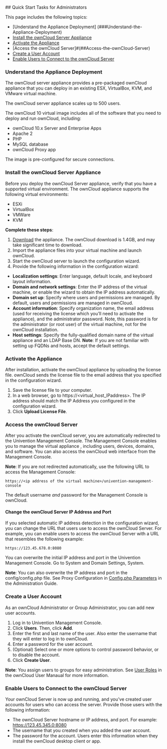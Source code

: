 ﻿﻿﻿﻿﻿﻿﻿﻿﻿﻿﻿﻿﻿﻿## Quick Start Tasks for AdministratorsThis page includes the following topics: - [Understand the Appliance Deployment] (###Understand-the-Appliance-Deployment)- [Install the ownCloud Server Appliance](###Install-the-ownCloud-Server-Appliance)- [Activate the Appliance](###Activate-the-Appliance)- [Access the ownCloud Server]#(##Access-the-ownCloud-Server)- [Create a User Account](###Create-a-User-Account)- [Enable Users to Connect to the ownCloud Server](###Enable-Users-to-Connect-to-the-ownCloud-Server)### Understand the Appliance DeploymentThe ownCloud server appliance provides a pre-packaged ownCloud appliance that you can deploy in an existing ESX, VirtualBox, KVM, and VMware virtual machine.The ownCloud server appliance scales up to 500 users.The ownCloud 10 virtual image includes all of the software that you need to deploy and run ownCloud, including:- ownCloud 10.x Server and Enterprise Apps- Apache 2- PHP- MySQL database- ownCloud Proxy appThe image is pre-configured for secure connections. ### Install the ownCloud Server ApplianceBefore you deploy the ownCloud Server appliance, verify that you have a supported virtual environment. The ownCloud appliance supports the following virtual environments:- ESXi- VirtualBox- VMWare- KVM**Complete these steps**: 1. [Download](https://owncloud.org/download/) the appliance. The ownCloud download is 1.4GB, and may take significant time to download.1.  Import the appliance files into your virtual machine and launch ownCloud.1. Start the ownCloud server to launch the configuration wizard.1. Provide the following information in the configuration wizard: - **Localization settings**: Enter language, default locale, and keyboard layout information.- **Domain and network settings**:  Enter the IP address of the virtual machine, or enable the wizard to obtain the IP address automatically.- **Domain set up**: Specify where users and permissions are managed. By default, users and permissions are managed in ownCloud. - **Account information**:  Specify organization name, the email address (used for receiving the license which you’ll need to activate the appliance), and the administrator password. Note, this password is for the administrator (or root user) of the virtual machine, not for the ownCloud installation.- **Host settings**: Specify the fully-qualified domain name of the virtual appliance and an LDAP Base DN.**Note**: If you are not familiar with setting up FQDNs and hosts, accept the default settings. ### Activate the ApplianceAfter installation, activate the ownCloud appliance by uploading the license file. ownCloud sends the license file to the email address that you specified in the configuration wizard. 1. Save the license file to your computer.1. In a web browser, go to https://<virtual_host_IPaddress>. The IP address should match the IP Address you configured in the configuration wizard.1. Click **Upload License File**.### Access the ownCloud ServerAfter you activate the ownCloud server, you are automatically redirected to the Univention Management Console. The Management Console enables you to manage the virtual appliance , including users, devices, domains, and software. You can also access the ownCloud web interface from the Management Console. **Note**: If you are not redirected automatically, use the following URL to access the Management Console: ```https://<ip address of the virtual machine>/univention-management-console```The default username _and_ password for the Management Console is ownCloud.#### Change the ownCloud Server IP Address and PortIf you selected automatic IP address detection in the configuration wizard, you can change the URL that users use to access the ownCloud Server. For example, you can enable users to access the ownCloud Server with a URL that resembles the following example:```https://123.45.678.0:8080```You can overwrite the initial IP address and port in the Univention Management Console. Go to System and Domain Settings, System.**Note**: You can also overwrite the IP address and port in the config/config.php file. See Proxy Configuration in [Config.php Parameters](https://doc.owncloud.com/server/10.1/admin_manual/configuration/server/config_sample_php_parameters.html) in the Administration Guide.### Create a User AccountAs an ownCloud Administrator or Group Administrator, you can add new user accounts.1. Log in to Univention Management Console.1. Click **Users**. Then, click **Add**.1. Enter the first and last name of the user. Also enter the username that they will enter to log in to ownCloud.1. Enter a password for the user account.1. (Optional) Select one or more options to control password behavior, or to disable the account.1. Click **Create User**.**Note**: You assign users to groups for easy administration. See [User Roles](https://doc.owncloud.com/server/10.3/admin_manual/configuration/user/user_roles.html) in the ownCloud User Manaual for more information. ### Enable Users to Connect to the ownCloud ServerYour ownCloud Server is now up and running, and you’ve created user accounts for users who can access the server.Provide those users with the following information: - The ownCloud Server hostname or IP address, and port. For example: https://123.45.345.0:8080- The username that you created when you added the user account.- The password for the account.Users enter this information when they install the ownCloud desktop client or app.    